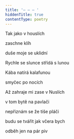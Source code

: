 ```yaml
---
title: '– – – '
hiddenTitle: true
contentType: poetry
---
```


<section>

Tak jako v houslích

zaschne klíh

duše moje se uklidní

Rychle se slunce střídá s lunou

Kába natírá kalafunou

smyčec po nocích

Až zahraje mi zase v Nuslích

v tom bytě na pavlači

nepřiznám se že tiše pláči

budu se tvářit jak včera bych

odběh jen na pár piv

</section>
